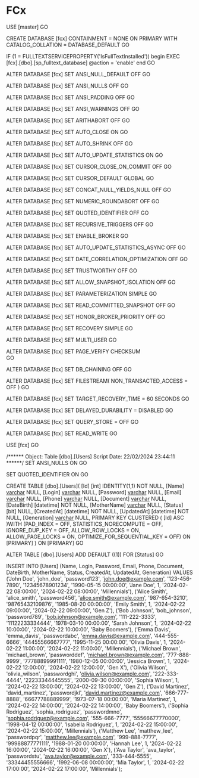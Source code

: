 # FCx

USE [master]
GO

CREATE DATABASE [fcx]
 CONTAINMENT = NONE
 ON  PRIMARY 
 WITH CATALOG_COLLATION = DATABASE_DEFAULT
GO

IF (1 = FULLTEXTSERVICEPROPERTY('IsFullTextInstalled'))
begin
EXEC [fcx].[dbo].[sp_fulltext_database] @action = 'enable'
end
GO

ALTER DATABASE [fcx] SET ANSI_NULL_DEFAULT OFF 
GO

ALTER DATABASE [fcx] SET ANSI_NULLS OFF 
GO

ALTER DATABASE [fcx] SET ANSI_PADDING OFF 
GO

ALTER DATABASE [fcx] SET ANSI_WARNINGS OFF 
GO

ALTER DATABASE [fcx] SET ARITHABORT OFF 
GO

ALTER DATABASE [fcx] SET AUTO_CLOSE ON 
GO

ALTER DATABASE [fcx] SET AUTO_SHRINK OFF 
GO

ALTER DATABASE [fcx] SET AUTO_UPDATE_STATISTICS ON 
GO

ALTER DATABASE [fcx] SET CURSOR_CLOSE_ON_COMMIT OFF 
GO

ALTER DATABASE [fcx] SET CURSOR_DEFAULT  GLOBAL 
GO

ALTER DATABASE [fcx] SET CONCAT_NULL_YIELDS_NULL OFF 
GO

ALTER DATABASE [fcx] SET NUMERIC_ROUNDABORT OFF 
GO

ALTER DATABASE [fcx] SET QUOTED_IDENTIFIER OFF 
GO

ALTER DATABASE [fcx] SET RECURSIVE_TRIGGERS OFF 
GO

ALTER DATABASE [fcx] SET  ENABLE_BROKER 
GO

ALTER DATABASE [fcx] SET AUTO_UPDATE_STATISTICS_ASYNC OFF 
GO

ALTER DATABASE [fcx] SET DATE_CORRELATION_OPTIMIZATION OFF 
GO

ALTER DATABASE [fcx] SET TRUSTWORTHY OFF 
GO

ALTER DATABASE [fcx] SET ALLOW_SNAPSHOT_ISOLATION OFF 
GO

ALTER DATABASE [fcx] SET PARAMETERIZATION SIMPLE 
GO

ALTER DATABASE [fcx] SET READ_COMMITTED_SNAPSHOT OFF 
GO

ALTER DATABASE [fcx] SET HONOR_BROKER_PRIORITY OFF 
GO

ALTER DATABASE [fcx] SET RECOVERY SIMPLE 
GO

ALTER DATABASE [fcx] SET  MULTI_USER 
GO

ALTER DATABASE [fcx] SET PAGE_VERIFY CHECKSUM  
GO

ALTER DATABASE [fcx] SET DB_CHAINING OFF 
GO

ALTER DATABASE [fcx] SET FILESTREAM( NON_TRANSACTED_ACCESS = OFF ) 
GO

ALTER DATABASE [fcx] SET TARGET_RECOVERY_TIME = 60 SECONDS 
GO

ALTER DATABASE [fcx] SET DELAYED_DURABILITY = DISABLED 
GO

ALTER DATABASE [fcx] SET QUERY_STORE = OFF
GO

ALTER DATABASE [fcx] SET  READ_WRITE 
GO


USE [fcx]
GO

/****** Object:  Table [dbo].[Users]    Script Date: 22/02/2024 23:44:11 ******/
SET ANSI_NULLS ON
GO

SET QUOTED_IDENTIFIER ON
GO

CREATE TABLE [dbo].[Users](
	[Id] [int] IDENTITY(1,1) NOT NULL,
	[Name] [varchar](100) NULL,
	[Login] [varchar](50) NULL,
	[Password] [varchar](50) NULL,
	[Email] [varchar](100) NULL,
	[Phone] [varchar](20) NULL,
	[Document] [varchar](14) NULL,
	[DateBirth] [datetime] NOT NULL,
	[MotherName] [varchar](100) NULL,
	[Status] [bit] NULL,
	[CreatedAt] [datetime] NOT NULL,
	[UpdatedAt] [datetime] NOT NULL,
	[Generation] [varchar](50) NULL,
PRIMARY KEY CLUSTERED 
(
	[Id] ASC
)WITH (PAD_INDEX = OFF, STATISTICS_NORECOMPUTE = OFF, IGNORE_DUP_KEY = OFF, ALLOW_ROW_LOCKS = ON, ALLOW_PAGE_LOCKS = ON, OPTIMIZE_FOR_SEQUENTIAL_KEY = OFF) ON [PRIMARY]
) ON [PRIMARY]
GO

ALTER TABLE [dbo].[Users] ADD  DEFAULT ((1)) FOR [Status]
GO


INSERT INTO [Users] (Name, Login, Password, Email, Phone, Document, DateBirth, MotherName, Status, CreatedAt, UpdatedAt, Generation)
VALUES 
('John Doe', 'john_doe', 'password123', 'john.doe@example.com', '123-456-7890', '12345678901234', '1990-05-15 00:00:00', 'Jane Doe', 1, '2024-02-22 08:00:00', '2024-02-22 08:00:00', 'Millennials'),
('Alice Smith', 'alice_smith', 'password456', 'alice.smith@example.com', '987-654-3210', '98765432109876', '1985-08-20 00:00:00', 'Emily Smith', 1, '2024-02-22 09:00:00', '2024-02-22 09:00:00', 'Gen Z'),
('Bob Johnson', 'bob_johnson', 'password789', 'bob.johnson@example.com', '111-222-3333', '11122233334444', '1978-03-10 00:00:00', 'Sarah Johnson', 1, '2024-02-22 10:00:00', '2024-02-22 10:00:00', 'Baby Boomers'),
('Emma Davis', 'emma_davis', 'passwordabc', 'emma.davis@example.com', '444-555-6666', '44455566667777', '1995-11-25 00:00:00', 'Olivia Davis', 1, '2024-02-22 11:00:00', '2024-02-22 11:00:00', 'Millennials'),
('Michael Brown', 'michael_brown', 'passworddef', 'michael.brown@example.com', '777-888-9999', '77788899991111', '1980-12-05 00:00:00', 'Jessica Brown', 1, '2024-02-22 12:00:00', '2024-02-22 12:00:00', 'Gen X'),
('Olivia Wilson', 'olivia_wilson', 'passwordghi', 'olivia.wilson@example.com', '222-333-4444', '22233344445555', '2000-09-30 00:00:00', 'Sophia Wilson', 1, '2024-02-22 13:00:00', '2024-02-22 13:00:00', 'Gen Z'),
('David Martinez', 'david_martinez', 'passwordjkl', 'david.martinez@example.com', '666-777-8888', '66677788889999', '1973-07-18 00:00:00', 'Maria Martinez', 1, '2024-02-22 14:00:00', '2024-02-22 14:00:00', 'Baby Boomers'),
('Sophia Rodriguez', 'sophia_rodriguez', 'passwordmno', 'sophia.rodriguez@example.com', '555-666-7777', '55566677770000', '1998-04-12 00:00:00', 'Isabella Rodriguez', 1, '2024-02-22 15:00:00', '2024-02-22 15:00:00', 'Millennials'),
('Matthew Lee', 'matthew_lee', 'passwordpqr', 'matthew.lee@example.com', '999-888-7777', '99988877771111', '1988-01-20 00:00:00', 'Hannah Lee', 1, '2024-02-22 16:00:00', '2024-02-22 16:00:00', 'Gen X'),
('Ava Taylor', 'ava_taylor', 'passwordstu', 'ava.taylor@example.com', '333-444-5555', '33344455556666', '1992-06-08 00:00:00', 'Mia Taylor', 1, '2024-02-22 17:00:00', '2024-02-22 17:00:00', 'Millennials');
